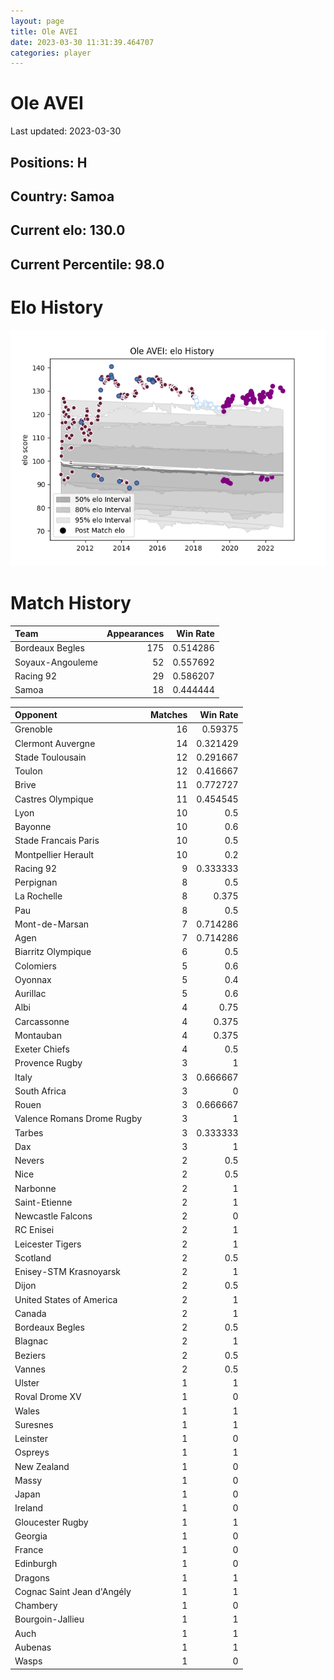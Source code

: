 ```yaml
---  
layout: page  
title: Ole AVEI  
date: 2023-03-30 11:31:39.464707  
categories: player  
---
```

# Ole AVEI


Last updated: 2023-03-30
## Positions: H

## Country: Samoa

## Current elo: 130.0

## Current Percentile: 98.0

# Elo History


![elo history](history_OleAVEI.png)
# Match History


| Team             |   Appearances |   Win Rate |
|:-----------------|--------------:|-----------:|
| Bordeaux Begles  |           175 |   0.514286 |
| Soyaux-Angouleme |            52 |   0.557692 |
| Racing 92        |            29 |   0.586207 |
| Samoa            |            18 |   0.444444 |

| Opponent                   |   Matches |   Win Rate |
|:---------------------------|----------:|-----------:|
| Grenoble                   |        16 |   0.59375  |
| Clermont Auvergne          |        14 |   0.321429 |
| Stade Toulousain           |        12 |   0.291667 |
| Toulon                     |        12 |   0.416667 |
| Brive                      |        11 |   0.772727 |
| Castres Olympique          |        11 |   0.454545 |
| Lyon                       |        10 |   0.5      |
| Bayonne                    |        10 |   0.6      |
| Stade Francais Paris       |        10 |   0.5      |
| Montpellier Herault        |        10 |   0.2      |
| Racing 92                  |         9 |   0.333333 |
| Perpignan                  |         8 |   0.5      |
| La Rochelle                |         8 |   0.375    |
| Pau                        |         8 |   0.5      |
| Mont-de-Marsan             |         7 |   0.714286 |
| Agen                       |         7 |   0.714286 |
| Biarritz Olympique         |         6 |   0.5      |
| Colomiers                  |         5 |   0.6      |
| Oyonnax                    |         5 |   0.4      |
| Aurillac                   |         5 |   0.6      |
| Albi                       |         4 |   0.75     |
| Carcassonne                |         4 |   0.375    |
| Montauban                  |         4 |   0.375    |
| Exeter Chiefs              |         4 |   0.5      |
| Provence Rugby             |         3 |   1        |
| Italy                      |         3 |   0.666667 |
| South Africa               |         3 |   0        |
| Rouen                      |         3 |   0.666667 |
| Valence Romans Drome Rugby |         3 |   1        |
| Tarbes                     |         3 |   0.333333 |
| Dax                        |         3 |   1        |
| Nevers                     |         2 |   0.5      |
| Nice                       |         2 |   0.5      |
| Narbonne                   |         2 |   1        |
| Saint-Etienne              |         2 |   1        |
| Newcastle Falcons          |         2 |   0        |
| RC Enisei                  |         2 |   1        |
| Leicester Tigers           |         2 |   1        |
| Scotland                   |         2 |   0.5      |
| Enisey-STM Krasnoyarsk     |         2 |   1        |
| Dijon                      |         2 |   0.5      |
| United States of America   |         2 |   1        |
| Canada                     |         2 |   1        |
| Bordeaux Begles            |         2 |   0.5      |
| Blagnac                    |         2 |   1        |
| Beziers                    |         2 |   0.5      |
| Vannes                     |         2 |   0.5      |
| Ulster                     |         1 |   1        |
| Roval Drome XV             |         1 |   0        |
| Wales                      |         1 |   1        |
| Suresnes                   |         1 |   1        |
| Leinster                   |         1 |   0        |
| Ospreys                    |         1 |   1        |
| New Zealand                |         1 |   0        |
| Massy                      |         1 |   0        |
| Japan                      |         1 |   0        |
| Ireland                    |         1 |   0        |
| Gloucester Rugby           |         1 |   1        |
| Georgia                    |         1 |   0        |
| France                     |         1 |   0        |
| Edinburgh                  |         1 |   0        |
| Dragons                    |         1 |   1        |
| Cognac Saint Jean d'Angély |         1 |   1        |
| Chambery                   |         1 |   0        |
| Bourgoin-Jallieu           |         1 |   1        |
| Auch                       |         1 |   1        |
| Aubenas                    |         1 |   1        |
| Wasps                      |         1 |   0        |
